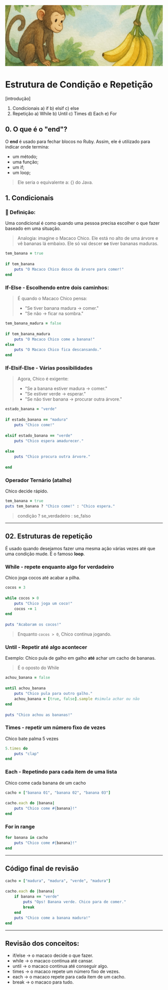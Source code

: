<div align="center">
    <img src="../../../assets/banner/macaco-chico.jpg" />
</div>

# Estrutura de Condição e Repetição

[introdução]

1. Condicionais
a) if
b) elsif
c) else
2. Repetição
a) While
b) Until
c) Times
d) Each
e) For

## 0. O que é o "end"?

O **end** é usado para fechar blocos no Ruby. Assim, ele é utilizado para indicar onde termina:
- um método;
- uma função;
- um if;
- um loop;

> Ele seria o equivalente a: {} do Java.

## 1. Condicionais
### 📌 Definição:
Uma condicional é como quando uma pessoa precisa escolher o que fazer baseado em uma situação.
> Analogia: imagine o Macaco Chico. Ele está no alto de uma árvore e vê bananas lá embaixo. Ele só vai descer **se** tiver bananas maduras.

```ruby
tem_banana = true

if tem_banana
    puts "O Macaco Chico desce da árvore para comer!"
end
```

### If-Else - Escolhendo entre dois caminhos:

> É quando o Macaco Chico pensa: 
> - "Se tiver banana madura → comer."
> - "Se não → ficar na sombra."

```ruby
tem_banana_madura = false

if tem_banana_madura
    puts "O Macaco Chico come a banana!"
else
    puts "O Macaco Chico fica descansando."
end
```

### If-Elsif-Else - Várias possibilidades

> Agora, Chico é exigente:
> - "Se a banana estiver madura → comer."  
> - "Se estiver verde → esperar."
> - "Se não tiver banana → procurar outra árvore."

```ruby
estado_banana = "verde"

if estado_banana == "madura"
    puts "Chico come!"

elsif estado_banana == "verde"
    puts "Chico espera amadurecer."

else
    puts "Chico procura outra árvore."

end
```

### Operador Ternário (atalho)

Chico decide rápido.

```ruby
tem_banana = true
puts tem_banana ? "Chico come!" : "Chico espera."
```

> condição ? se_verdadeiro : se_falso

---

## 02. Estruturas de repetição

É usado quando desejamos fazer uma mesma ação várias vezes até que uma condição mude. É o famoso **loop**.

### While - repete enquanto algo for verdadeiro

Chico joga cocos até acabar a pilha.

```ruby
cocos = 3

while cocos > 0
    puts "Chico joga um coco!"
    cocos -= 1
end

puts "Acabaram os cocos!"
```

> Enquanto ```cocos > 0```, Chico continua jogando.

### Until - Repetir até algo acontecer

Exemplo: Chico pula de galho em galho **até** achar um cacho de bananas.

> É o oposto do While

```ruby
achou_banana = false

until achou_banana
    puts "Chico pula para outro galho."
    achou_banana = [true, false].sample #simula achar ou não
end

puts "Chico achou as bananas!"
```

### Times - repetir um número fixo de vezes

Chico bate palma 5 vezes

```ruby
5.times do
    puts "clap"
end
```

### Each - Repetindo para cada item de uma lista

Chico come cada banana de um cacho

```ruby
cacho = ["banana 01", "banana 02", "banana 03"]

cacho.each do |banana|
    puts "Chico come #{banana}!"
end
```

### For in range

```ruby
for banana in cacho
    puts "Chico come #{banana}!"
end
```

---

## Código final de revisão

```ruby
cacho = ["madura", "madura", "verde", "madura"]

cacho.each do |banana|
    if banana == "verde"
        puts "Ops! Banana verde. Chico para de comer."
        break
    end
    puts "Chico come a banana madura!"
end
```

---

## Revisão dos conceitos:

- if/else → o macaco decide o que fazer.
- while → o macaco continua até cansar.
- until → o macaco continua até conseguir algo.
- times → o macaco repete um número fixo de vezes.
- each → o macaco repete para cada item de um cacho.
- break → o macaco para tudo.
